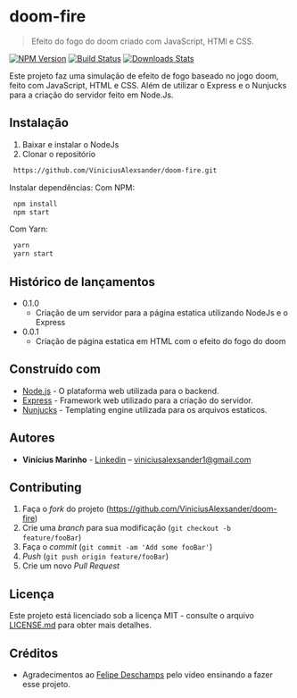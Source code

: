 # doom-fire
> Efeito do fogo do doom criado com JavaScript, HTMl e CSS.

[![NPM Version][npm-image]][npm-url]
[![Build Status][travis-image]][travis-url]
[![Downloads Stats][npm-downloads]][npm-url]

Este projeto faz uma simulação de efeito de fogo baseado no jogo doom, feito com JavaScript, HTML e CSS. Além de utilizar o Express e o Nunjucks para a criação do servidor feito em Node.Js.

## Instalação
 
 1. Baixar e instalar o NodeJs
 2. Clonar o repositório 
   ```sh
    https://github.com/ViniciusAlexsander/doom-fire.git
   ```
Instalar dependências:
Com NPM: 
  ```sh
   npm install
   npm start 
  ```   
Com Yarn: 
  ```sh
   yarn
   yarn start 
  ``` 
 
## Histórico de lançamentos
* 0.1.0
    * Criação de um servidor para a página estatica utilizando NodeJs e o Express
* 0.0.1
    * Criação de página estatica em HTML com o efeito do fogo do doom

## Construído com

* [Node.js](https://nodejs.org/en/) - O plataforma web utilizada para o backend.
* [Express](https://expressjs.com/pt-br/) - Framework web utilizado para a criação do servidor.
* [Nunjucks](https://rometools.github.io/rome/) - Templating engine utilizada para os arquivos estaticos.

## Autores

* **Vinícius Marinho** - [Linkedin](https://www.linkedin.com/in/vin%C3%ADcius-alexsander-lima-marinho/) – viniciusalexsander1@gmail.com

## Contributing

1. Faça o _fork_ do projeto (<https://github.com/ViniciusAlexsander/doom-fire>)
2. Crie uma _branch_ para sua modificação (`git checkout -b feature/fooBar`)
3. Faça o _commit_ (`git commit -am 'Add some fooBar'`)
4. _Push_ (`git push origin feature/fooBar`)
5. Crie um novo _Pull Request_

[npm-image]: https://img.shields.io/npm/v/datadog-metrics.svg?style=flat-square
[npm-url]: https://npmjs.org/package/datadog-metrics
[npm-downloads]: https://img.shields.io/npm/dm/datadog-metrics.svg?style=flat-square
[travis-image]: https://img.shields.io/travis/dbader/node-datadog-metrics/master.svg?style=flat-square
[travis-url]: https://travis-ci.org/dbader/node-datadog-metrics
[wiki]: https://github.com/seunome/seuprojeto/wiki

## Licença

Este projeto está licenciado sob a licença MIT - consulte o arquivo [LICENSE.md](LICENSE.md) para obter mais detalhes.

## Créditos

* Agradecimentos ao [Felipe Deschamps](https://github.com/filipedeschamps) pelo video ensinando a fazer esse projeto.
